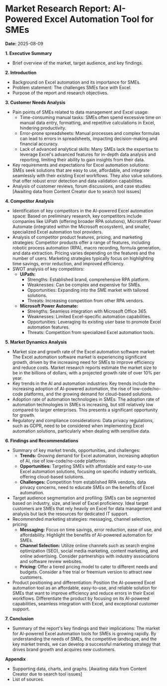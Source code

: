 # Market Research Report: AI-Powered Excel Automation Tool for SMEs

**Date:** 2025-08-09

**1. Executive Summary**

*   Brief overview of the market, target audience, and key findings.

**2. Introduction**

*   Background on Excel automation and its importance for SMEs.
*   Problem statement: The challenges SMEs face with Excel.
*   Purpose of the report and research objectives.

**3. Customer Needs Analysis**

*   Pain points of SMEs related to data management and Excel usage:
    *   Time-consuming manual tasks: SMEs often spend excessive time on manual data entry, formatting, and repetitive calculations in Excel, hindering productivity.
    *   Error-prone spreadsheets: Manual processes and complex formulas can lead to errors in spreadsheets, impacting decision-making and financial accuracy.
    *   Lack of advanced analytical skills: Many SMEs lack the expertise to leverage Excel's advanced features for in-depth data analysis and reporting, limiting their ability to gain insights from their data.
*   Key requirements and expectations for Excel automation solutions: SMEs seek solutions that are easy to use, affordable, and integrate seamlessly with their existing Excel workflows. They also value solutions that offer robust error detection and data validation capabilities.
*   Analysis of customer reviews, forum discussions, and case studies: [Awaiting data from Content Creator due to search tool issues]

**4. Competitor Analysis**

*   Identification of key competitors in the AI-powered Excel automation space: Based on preliminary research, key competitors include companies like UiPath (offering broader RPA solutions), Microsoft Power Automate (integrated within the Microsoft ecosystem), and smaller, specialized Excel automation tool providers. 
*   Analysis of competitor product features, pricing, and marketing strategies: Competitor products offer a range of features, including robotic process automation (RPA), macro recording, formula generation, and data extraction. Pricing varies depending on the features and the number of users. Marketing strategies typically focus on highlighting time savings, error reduction, and improved efficiency.
*   SWOT analysis of key competitors:
    *   **UiPath:**
        *   Strengths: Established brand, comprehensive RPA platform.
        *   Weaknesses: Can be complex and expensive for SMEs.
        *   Opportunities: Expanding into the SME market with tailored solutions.
        *   Threats: Increasing competition from other RPA vendors.
    *   **Microsoft Power Automate:**
        *   Strengths: Seamless integration with Microsoft Office 365.
        *   Weaknesses: Limited Excel-specific automation capabilities.
        *   Opportunities: Leveraging its existing user base to promote Excel automation features.
        *   Threats: Competition from specialized Excel automation tools.

**5. Market Dynamics Analysis**

*   Market size and growth rate of the Excel automation software market: The Excel automation software market is experiencing significant growth, driven by the increasing need for SMEs to improve efficiency and reduce costs. Market research reports estimate the market size to be in the billions of dollars, with a projected growth rate of over 10% per year.
*   Key trends in the AI and automation industries: Key trends include the increasing adoption of AI-powered automation, the rise of low-code/no-code platforms, and the growing demand for cloud-based solutions.
*   Adoption rate of automation technologies in SMEs: The adoption rate of automation technologies in SMEs is increasing, but still relatively low compared to larger enterprises. This presents a significant opportunity for growth.
*   Regulatory and compliance considerations: Data privacy regulations, such as GDPR, need to be considered when implementing Excel automation solutions, particularly when dealing with sensitive data.

**6. Findings and Recommendations**

*   Summary of key market trends, opportunities, and challenges:
    *   **Trends:** Growing demand for Excel automation, increasing adoption of AI, rise of low-code/no-code platforms.
    *   **Opportunities:** Targeting SMEs with affordable and easy-to-use Excel automation solutions, focusing on specific industry verticals, offering cloud-based solutions.
    *   **Challenges:** Competition from established RPA vendors, data privacy concerns, need to educate SMEs on the benefits of Excel automation.
*   Target audience segmentation and profiling: SMEs can be segmented based on industry, size, and level of Excel proficiency. Ideal target customers are SMEs that rely heavily on Excel for data management and analysis but lack the resources for dedicated IT support.
*   Recommended marketing strategies: messaging, channel selection, pricing:
    *   **Messaging:** Focus on time savings, error reduction, ease of use, and affordability. Highlight the benefits of AI-powered automation for SMEs.
    *   **Channel Selection:** Utilize online channels such as search engine optimization (SEO), social media marketing, content marketing, and online advertising. Consider partnerships with industry associations and software review websites.
    *   **Pricing:** Offer a tiered pricing model to cater to different needs and budgets. Consider a free trial or freemium version to attract new customers.
*   Product positioning and differentiation: Position the AI-powered Excel automation tool as an affordable, easy-to-use, and reliable solution for SMEs that want to improve efficiency and reduce errors in their Excel workflows. Differentiate the product by focusing on its AI-powered capabilities, seamless integration with Excel, and exceptional customer support.

**7. Conclusion**

*   Summary of the report's key findings and their implications: The market for AI-powered Excel automation tools for SMEs is growing rapidly. By understanding the needs of SMEs, the competitive landscape, and the key market trends, we can develop a successful marketing strategy that drives brand growth and acquires new customers.

**Appendix**

*   Supporting data, charts, and graphs. [Awaiting data from Content Creator due to search tool issues]
*   List of sources.